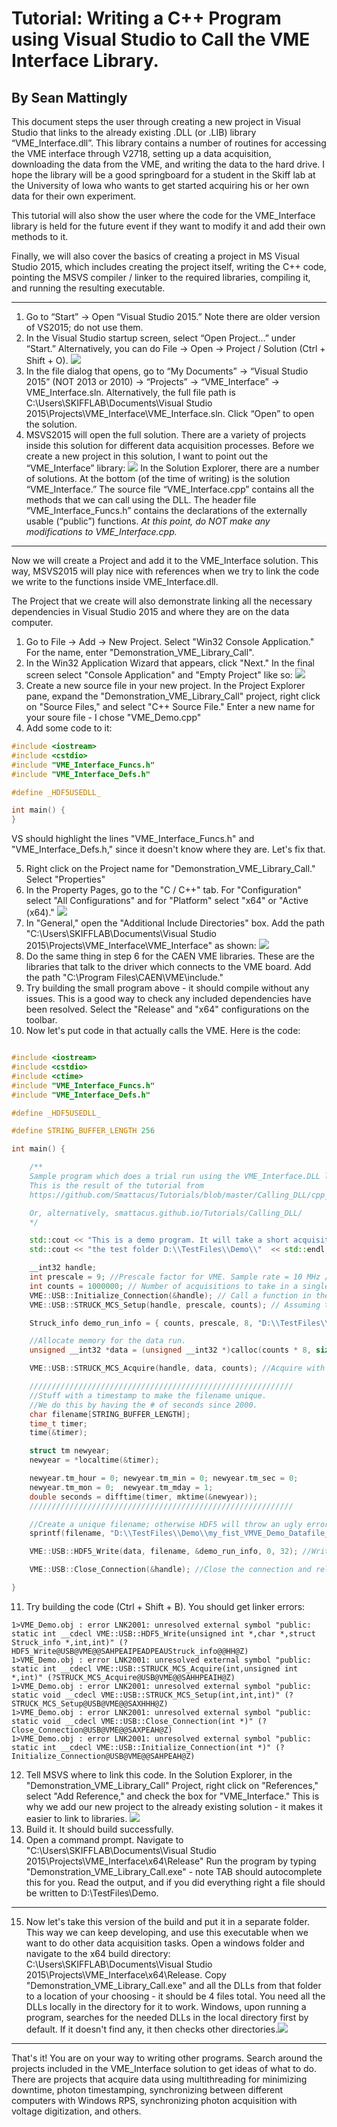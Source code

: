 # Tutorial: Writing a C++ Program using Visual Studio to Call the VME Interface Library.
## By Sean Mattingly


This document steps the user through creating a new project in Visual Studio
that links to the already existing .DLL (or .LIB) library “VME_Interface.dll”.
This library contains a number of routines for accessing the VME interface
through V2718, setting up a data acquisition, downloading the data from the
VME, and writing the data to the hard drive. I hope the library will be a good
springboard for a student in the Skiff lab at the University of Iowa who wants
to get started acquiring his or her own data for their own experiment.

This tutorial will also show the user where the code for the VME_Interface
library is held for the future event if they want to modify it and add their
own methods to it.

Finally, we will also cover the basics of creating a project in MS Visual
Studio 2015, which includes creating the project itself, writing the C++ code,
pointing the MSVS compiler / linker to the required libraries, compiling it,
and running the resulting executable.

* * *

1.  Go to “Start” -> Open “Visual Studio 2015.” Note there are older version of VS2015; do not use them.
2.  In the Visual Studio startup screen, select “Open Project…” under “Start.” Alternatively, you can do File -> Open -> Project / Solution (Ctrl + Shift + O).
![](new_project.jpg)
3.  In the file dialog that opens, go to “My Documents” -> “Visual Studio 2015” (NOT 2013 or 2010) -> “Projects” -> “VME_Interface” -> VME_Interface.sln. Alternatively, the full file path is C:\Users\SKIFFLAB\Documents\Visual Studio 2015\Projects\VME_Interface\VME_Interface.sln. Click “Open” to open the solution.
4.  MSVS2015 will open the full solution. There are a variety of projects inside this solution for different data acquisition processes. Before we create a new project in this solution, I want to point out the “VME_Interface” library: ![](vme_interface_cpp.jpg) In the Solution Explorer, there are a number of solutions. At the bottom (of the time of writing) is the solution “VME_Interface.” The source file “VME_Interface.cpp” contains all the methods that we can call using the DLL. The header file “VME_Interface_Funcs.h” contains the declarations of the externally usable  (“public”) functions. *At this point, do NOT make any modifications to VME_Interface.cpp.*

* * * 

Now we will create a Project and add it to the VME_Interface solution. This
way, MSVS2015 will play nice with references when we try to link the code we
write to the functions inside VME_Interface.dll.

The Project that we create will also demonstrate linking all the necessary dependencies in Visual Studio 2015 and where they are 
on the data computer.

1.  Go to File -> Add -> New Project. Select "Win32 Console Application." For the name, enter "Demonstration_VME_Library_Call".
2.  In the Win32 Application Wizard that appears, click "Next." In the final screen select "Console Application" and "Empty Project" like so: ![](win32_wizard.jpg)
3.  Create a new source file in your new project. In the Project Explorer pane, expand the "Demonstration_VME_Library_Call" project, right click on "Source Files," and select "C++ Source File." Enter a new name for your soure file - I chose "VME_Demo.cpp"
4.  Add some code to it:

```c++
#include <iostream>
#include <cstdio>
#include "VME_Interface_Funcs.h"
#include "VME_Interface_Defs.h"

#define _HDF5USEDLL_

int main() {
}
```

VS should highlight the lines "VME_Interface_Funcs.h" and "VME_Interface_Defs.h," since it doesn't know where they are. Let's fix that.

5.  Right click on the Project name for "Demonstration_VME_Library_Call." Select "Properties"
6.  In the Property Pages, go to the "C / C++" tab. For "Configuration" select "All Configurations" and for "Platform" select "x64" or "Active (x64)." ![](build_config.png)
7.  In "General," open the "Additional Include Directories" box. Add the path "C:\Users\SKIFFLAB\Documents\Visual Studio 2015\Projects\VME_Interface\VME_Interface" as shown: ![](adding_include.png)
8.  Do the same thing in step 6 for the CAEN VME libraries. These are the libraries that talk to the driver which connects to the VME board. Add the path "C:\Program Files\CAEN\VME\include."
9. Try building the small program above - it should compile without any issues. This is a good way to check any included dependencies have been resolved. Select the "Release" and "x64" configurations on the toolbar.
10. Now let's put code in that actually calls the VME. Here is the code:

```c++

#include <iostream>
#include <cstdio>
#include <ctime>
#include "VME_Interface_Funcs.h"
#include "VME_Interface_Defs.h"

#define _HDF5USEDLL_

#define STRING_BUFFER_LENGTH 256

int main() {

	/**
	Sample program which does a trial run using the VME_Interface.DLL library. 
	This is the result of the tutorial from 
	https://github.com/Smattacus/Tutorials/blob/master/Calling_DLL/cpp_file_calling_VME_Interface.md.

	Or, alternatively, smattacus.github.io/Tutorials/Calling_DLL/
	*/

	std::cout << "This is a demo program. It will take a short acquisition on the SIS3820, get some data from it, and write it to ";
	std::cout << "the test folder D:\\TestFiles\\Demo\\"  << std::endl;

	__int32 handle;
	int prescale = 9; //Prescale factor for VME. Sample rate = 10 MHz / (1 + prescale).
	int counts = 1000000; // Number of acquisitions to take in a single data run.
	VME::USB::Initialize_Connection(&handle); // Call a function in the VME_Interface.dll. This initializes the connection and places a hold on the A3818 driver.
	VME::USB::STRUCK_MCS_Setup(handle, prescale, counts); // Assuming the connection was successfull, set up the SIS3820 for a data run.

	Struck_info demo_run_info = { counts, prescale, 8, "D:\\TestFiles\\Demo\\", "demo_run", "now", 1 }; //Basic struct to hold parameters of data run.

	//Allocate memory for the data run.
	unsigned __int32 *data = (unsigned __int32 *)calloc(counts * 8, sizeof(unsigned __int32)); //Allocate data.

	VME::USB::STRUCK_MCS_Acquire(handle, data, counts); //Acquire with the SIS3820.

	///////////////////////////////////////////////////////////
	//Stuff with a timestamp to make the filename unique.
	//We do this by having the # of seconds since 2000.
	char filename[STRING_BUFFER_LENGTH];
	time_t timer;
	time(&timer);

	struct tm newyear;
	newyear = *localtime(&timer);

	newyear.tm_hour = 0; newyear.tm_min = 0; newyear.tm_sec = 0;
	newyear.tm_mon = 0;  newyear.tm_mday = 1;
	double seconds = difftime(timer, mktime(&newyear));
	///////////////////////////////////////////////////////////

	//Create a unique filename; otherwise HDF5 will throw an ugly error.
	sprintf(filename, "D:\\TestFiles\\Demo\\my_fist_VMVE_Demo_Datafile_%f.h5", seconds);

	VME::USB::HDF5_Write(data, filename, &demo_run_info, 0, 32); //Write the data using the HDF5 library. 

	VME::USB::Close_Connection(&handle); //Close the connection and release the A3818 driver for use by other programs.

}
```
11.	Try building the code (Ctrl + Shift + B). You should get linker errors:
```
1>VME_Demo.obj : error LNK2001: unresolved external symbol "public: static int __cdecl VME::USB::HDF5_Write(unsigned int *,char *,struct Struck_info *,int,int)" (?HDF5_Write@USB@VME@@SAHPEAIPEADPEAUStruck_info@@HH@Z)
1>VME_Demo.obj : error LNK2001: unresolved external symbol "public: static int __cdecl VME::USB::STRUCK_MCS_Acquire(int,unsigned int *,int)" (?STRUCK_MCS_Acquire@USB@VME@@SAHHPEAIH@Z)
1>VME_Demo.obj : error LNK2001: unresolved external symbol "public: static void __cdecl VME::USB::STRUCK_MCS_Setup(int,int,int)" (?STRUCK_MCS_Setup@USB@VME@@SAXHHH@Z)
1>VME_Demo.obj : error LNK2001: unresolved external symbol "public: static void __cdecl VME::USB::Close_Connection(int *)" (?Close_Connection@USB@VME@@SAXPEAH@Z)
1>VME_Demo.obj : error LNK2001: unresolved external symbol "public: static int __cdecl VME::USB::Initialize_Connection(int *)" (?Initialize_Connection@USB@VME@@SAHPEAH@Z)
```
12.	Tell MSVS where to link this code. In the Solution Explorer, in the "Demonstration_VME_Library_Call" Project, right click on "References," select "Add Reference," and check the box for "VME_Interface." This is why we add our new project to the
already existing solution - it makes it easier to link to libraries.
![](add_ref.PNG)
13.	Build it. It should build successfully.
14.	Open a command prompt. Navigate to "C:\Users\SKIFFLAB\Documents\Visual Studio 2015\Projects\VME_Interface\x64\Release\" Run the program by typing "Demonstration_VME_Library_Call.exe" - note TAB should autocomplete this for you. Read the output,
and if you did everything right a file should be written to D:\TestFiles\Demo.

* * *

15.	Now let's take this version of the build and put it in a separate folder. This way we can keep developing, and use this
executable when we want to do other data acquisition tasks. Open a windows folder and navigate to the x64 build directory: C:\Users\SKIFFLAB\Documents\Visual Studio 2015\Projects\VME_Interface\x64\Release. Copy "Demonstration_VME_Library_Call.exe" and all the DLLs from that folder to a location of your choosing - it should be 4 files total. You need all the DLLs locally in the directory for it to work. Windows, upon running a program, searches for the needed DLLs in the local directory first by default. If it doesn't find any, it then checks other directories.![](moving_exe_and_dlls.png)

* * * 

That's it! You are on your way to writing other programs. Search around the projects included in the VME_Interface solution
to get ideas of what to do. There are projects that acquire data using multithreading for minimizing downtime, photon
timestamping, synchronizing between different computers with Windows RPS, synchronizing photon acquisition with voltage digitization, and others.

